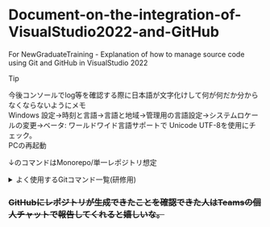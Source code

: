 # Document-on-the-integration-of-VisualStudio2022-and-GitHub
For NewGraduateTraining - Explanation of how to manage source code using Git and GitHub in VisualStudio 2022  

> [!TIP]
> 今後コンソールでlog等を確認する際に日本語が文字化けして何が何だか分からなくならないようにメモ  
> Windows 設定->時刻と言語->言語と地域->管理用の言語設定->システムロケールの変更->ベータ: ワールドワイド言語サポートで Unicode UTF-8を使用にチェック。  
> PCの再起動


↓のコマンドはMonorepo/単一レポジトリ想定

<details>

<summary>よく使用するGitコマンド一覧(研修用)</summary>　　

``` 
git help
``` 
　コマンド一覧を表示  
<br>


```
git コマンド名 --help
``` 
　そのコマンドの使用方法、オプションを詳しくみられる(WEBに遷移する)  
<br>


``` 
git status
``` 
　今編集追加しているファイルを表示  
<br>


 ``` 
git add ファイル名
``` 
　指定したファイルをステージング  
<br>

 
 ```
git add -A
``` 
　新規追加、更新、削除のファイルをステージング  
<br>


 ``` 
git add -u
``` 
　更新、削除のファイルのステージング  
<br>


``` 
git commit -m "コミットメッセージ入力"
``` 
　コミットする際のコマンド  
<br>


``` 
git log
``` 
　commit履歴の表示（履歴を見終わったらqで戻れる）  
<br>


```
git fetch origin
```
　リモートレポジトリの全てのブランチの最新のコミット履歴を取得、リモート追跡ブランチに反映  
<br>


```
git fetch origin ブランチ名
``` 
　リモートレポジトリの指定したブランチのみの最新のコミット履歴を取得、リモート追跡ブランチに反映  
<br>


```
git merge ブランチ名
``` 
　指定したブランチを現在いるブランチに取り込む  
<br>


```
git merge origin/ブランチ名
``` 
　リモート追跡ブランチの指定したブランチを現在いるブランチに取り込む  
<br>


```
git pull origin
```
　現在いるブランチに関連したリモートレポジトリブランチの最新のコミット履歴を取得、リモート追跡ブランチに反映、現在いるブランチに取り込む  
<br>


```
git push origin
``` 
　リモートレポジトリにプッシュ  
<br>


```
git branch
```
　ブランチの一覧表示(ブランチ名の前に＊が付いているものが現在いるブランチ)　　
<br>


```
git branch -a
```
　リモート追跡ブランチとローカルブランチの両方を一覧表示　　
<br>


```
git branch -r
``` 
　リモート追跡ブランチを表示  
 <br>


```
git branch ブランチ名
```
　新しいブランチの作成  
<br>


> [!WARNING]  
>switchコマンドは実験的なもので、Versionによって動作が変わる可能性があります。  
>その為従来のcheckoutコマンドも載せておきます。
```
git switch ブランチ名
```
```
git checkouto ブランチ名
```
　ブランチの切り替え  
　※ブランチの切り替えを行う前にキチンとコミットしましょう。  
<br>


```
git switch -c ブランチ名
```
```
git checkouto -b ブランチ名
```
　ブランチを作成して作業ブランチを切り替え  
　※「-c」を大文字のCつまり「-C」に変えてしまうと同名のブランチが存在した場合でも強制的に作成されるため注意してください。  
<br>


大まかなgitの造りとgitコマンドの図
![git-structure.png](imgs/git-structure.png)


 </details>

### ~~GitHubにレポジトリが生成できたことを確認できた人はTeamsの個人チャットで報告してくれると嬉しいな。~~
